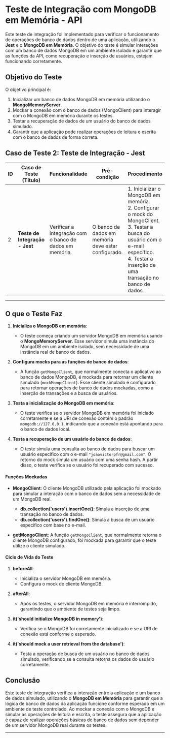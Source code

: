 # Teste de Integração com MongoDB em Memória - API

Este teste de integração foi implementado para verificar o funcionamento de operações de banco de dados dentro de uma aplicação, utilizando o **Jest** e o **MongoDB em Memória**. O objetivo do teste é simular interações com um banco de dados MongoDB em um ambiente isolado e garantir que as funções da API, como recuperação e inserção de usuários, estejam funcionando corretamente.

## Objetivo do Teste

O objetivo principal é:

1. Inicializar um banco de dados MongoDB em memória utilizando o **MongoMemoryServer**.
2. Mockar a conexão com o banco de dados (MongoClient) para interagir com o MongoDB em memória durante os testes.
3. Testar a recuperação de dados de um usuário do banco de dados simulado.
4. Garantir que a aplicação pode realizar operações de leitura e escrita com o banco de dados de forma correta.

## **Caso de Teste 2: Teste de Integração - Jest**

| **ID** | **Caso de Teste (Título)**                        | **Funcionalidade**                                              | **Pré-condição**                                    | **Procedimento**                                                                                                                                                       | **Resultado Esperado**                                                                                                                                                                 |
|--------|--------------------------------------------------|----------------------------------------------------------------|-----------------------------------------------------|----------------------------------------------------------------------------------------------------------------------------------------------------------------------|---------------------------------------------------------------------------------------------------------------------------------------------------------------------------------------|
| 2      | **Teste de Integração - Jest**                   | Verificar a integração com o banco de dados em memória.         | O banco de dados em memória deve estar configurado.  | 1. Inicializar o MongoDB em memória.<br>2. Configurar o mock do MongoClient.<br>3. Testar a busca do usuário com o e-mail específico.<br>4. Testar a inserção de uma transação no banco de dados.           | O MongoDB em memória é iniciado corretamente. A busca do usuário retorna os dados simulados (ID, email, senha). A inserção de uma transação retorna um ID fictício. |

---

## O que o Teste Faz

1. **Inicializa o MongoDB em memória**:
    - O teste começa criando um servidor MongoDB em memória usando o **MongoMemoryServer**. Esse servidor simula uma instância do MongoDB em um ambiente isolado, sem necessidade de uma instância real de banco de dados.

2. **Configura mocks para as funções de banco de dados**:
    - A função `getMongoClient`, que normalmente conecta o aplicativo ao banco de dados MongoDB, é mockada para retornar um cliente simulado (`mockMongoClient`). Esse cliente simulado é configurado para retornar operações de banco de dados mockadas, como a inserção de transações e a busca de usuários.

3. **Testa a inicialização do MongoDB em memória**:
    - O teste verifica se o servidor MongoDB em memória foi iniciado corretamente e se a URI de conexão contém o padrão `mongodb://127.0.0.1`, indicando que a conexão está apontando para o banco de dados local.

4. **Testa a recuperação de um usuário do banco de dados**:
    - O teste simula uma consulta ao banco de dados para buscar um usuário específico com o e-mail `"joaovictorpfr@gmail.com"`. O retorno do mock simula um usuário com uma senha hash. A partir disso, o teste verifica se o usuário foi recuperado com sucesso.

#### Funções Mockadas

- **MongoClient**: O cliente MongoDB utilizado pela aplicação foi mockado para simular a interação com o banco de dados sem a necessidade de um MongoDB real.

    - **db.collection('users').insertOne()**: Simula a inserção de uma transação no banco de dados.
    - **db.collection('users').findOne()**: Simula a busca de um usuário específico com base no e-mail.

- **getMongoClient**: A função `getMongoClient`, que normalmente retorna o cliente MongoDB configurado, foi mockada para garantir que o teste utilize o cliente simulado.

#### Ciclo de Vida do Teste

1. **beforeAll**:
    - Inicializa o servidor MongoDB em memória.
    - Configura o mock do cliente MongoDB.

2. **afterAll**:
    - Após os testes, o servidor MongoDB em memória é interrompido, garantindo que o ambiente de testes seja limpo.

3. **it('should initialize MongoDB in memory')**:
    - Verifica se o MongoDB foi corretamente inicializado e se a URI de conexão está conforme o esperado.

4. **it('should mock a user retrieval from the database')**:
    - Testa a operação de busca de um usuário no banco de dados simulado, verificando se a consulta retorna os dados do usuário corretamente.

## Conclusão

Este teste de integração verifica a interação entre a aplicação e um banco de dados simulado, utilizando o **MongoDB em Memória** para garantir que a lógica de banco de dados da aplicação funcione conforme esperado em um ambiente de teste controlado. Ao mockar a conexão com o MongoDB e simular as operações de leitura e escrita, o teste assegura que a aplicação é capaz de realizar operações básicas de banco de dados sem depender de um servidor MongoDB real durante os testes.

---